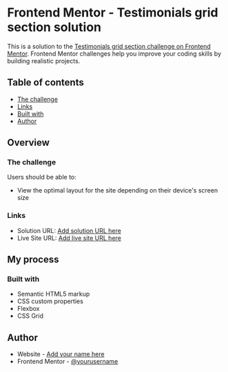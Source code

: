 # Frontend Mentor - Testimonials grid section solution

This is a solution to the [Testimonials grid section challenge on Frontend Mentor](https://github.com/BarbareUgrekhelidze/Testemonials-grid-section-main.git). Frontend Mentor challenges help you improve your coding skills by building realistic projects. 

## Table of contents

  - [The challenge](#the-challenge)
  - [Links](#links)
  - [Built with](#built-with)
- [Author](#author)

## Overview

### The challenge

Users should be able to:

- View the optimal layout for the site depending on their device's screen size

### Links

- Solution URL: [Add solution URL here](https://github.com/BarbareUgrekhelidze/Testemonials-grid-section-main.git)
- Live Site URL: [Add live site URL here](https://BarbareUgrekhelidze.github.io/Testemonials-grid-section-main/)

## My process

### Built with

- Semantic HTML5 markup
- CSS custom properties
- Flexbox
- CSS Grid

## Author

- Website - [Add your name here](https://BarbareUgrekhelidze.github.io/Testemonials-grid-section-main/)
- Frontend Mentor - [@yourusername](https://www.frontendmentor.io/settings)
